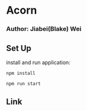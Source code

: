 # Acorn

### Author: Jiabei(Blake) Wei

## Set Up
install and run application: 
```
npm install
```
```
npm run start
```

## Link 

